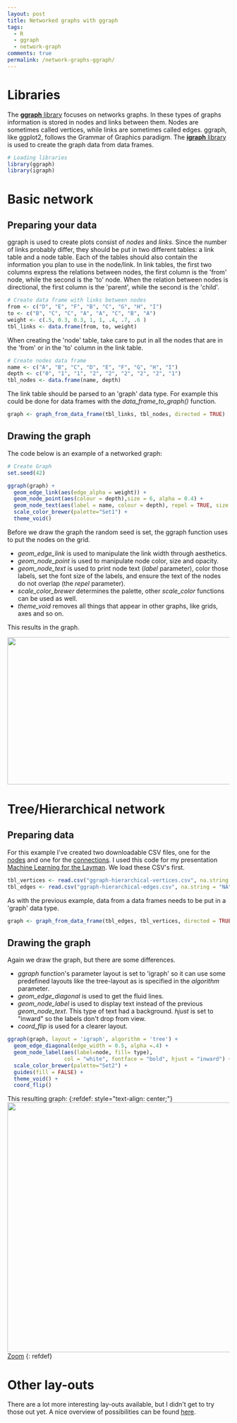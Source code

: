 ```yaml
---
layout: post
title: Networked graphs with ggraph
tags:
  - R
  - ggraph
  - network-graph
comments: true
permalink: /network-graphs-ggraph/
---
```


# Libraries
The [**ggraph** library](https://www.rdocumentation.org/packages/ggraph/versions/0.1.1/topics/ggraph) focuses on networks graphs. In these types of graphs information is stored in nodes and links between them. Nodes are sometimes called vertices, while links are sometimes called edges. ggraph, like ggplot2, follows the Grammar of Graphics paradigm. The [**igraph** library](http://igraph.org/r/doc/aaa-igraph-package.html) is used to create the graph data from data frames.
```r
# Loading libraries 
library(ggraph) 
library(igraph)
```

# Basic network

## Preparing your data

ggraph is used to create plots consist of _nodes_ and _links_. Since the number of links probably differ, they should be put in two different tables: a link table and a node table. Each of the tables should also contain the information you plan to use in the node/link. In link tables, the first two columns express the relations between nodes, the first column is the 'from' node, while the second is the 'to' node. When the relation between nodes is directional, the first column is the 'parent', while the second is the 'child'.
```r
# Create data frame with links between nodes
from <- c("D", "E", "F", "B", "C", "G", "H", "I")
to <- c("B", "C", "C", "A", "A", "C", "B", "A")
weight <- c(.5, 0.3, 0.3, 1, 1, .4, .7, .6 )
tbl_links <- data.frame(from, to, weight)
```
When creating the 'node' table, take care to put in all the nodes that are in the 'from' or in the 'to' column in the link table.
```r
# Create nodes data frame
name <- c("A", "B", "C", "D", "E", "F", "G", "H", "I")
depth <- c("0", "1", "1", "2", "2", "2", "2", "2", "1")
tbl_nodes <- data.frame(name, depth)
```
The link table should be parsed to an 'graph' data type. For example this could be done for data frames with the _data_frame_to_graph()_ function.

```r
graph <- graph_from_data_frame(tbl_links, tbl_nodes, directed = TRUE)
```
## Drawing the graph

The code below is an example of a networked graph:
```r
# Create Graph
set.seed(42)

ggraph(graph) +
  geom_edge_link(aes(edge_alpha = weight)) +
  geom_node_point(aes(colour = depth),size = 6, alpha = 0.4) +
  geom_node_text(aes(label = name, colour = depth), repel = TRUE, size = 10) +
  scale_color_brewer(palette="Set1") +
  theme_void()
```
Before we draw the graph the random seed is set, the ggraph function uses to put the nodes on the grid. 

* _geom_edge_link_ is used to manipulate the link width through aesthetics. 
* _geom_node_point_ is used to manipulate node color, size and opacity. 
* _geom_node_text_ is used to print node text (_label_ parameter), color those labels, set the font size of the labels, and ensure the text of the nodes do not overlap (the _repel_ parameter).
* _scale_color_brewer_ determines the palette, other _scale_color_ functions can be used as well.
* _theme_void_ removes all things that appear in other graphs, like grids, axes and so on.

This results in the graph.

<img src="/_pages/tutorials/network-graphs-with-ggraph.png" alt="" width="508" height="333" align="center"/>

# Tree/Hierarchical network

## Preparing data

For this example I've created two downloadable CSV files, one for the [nodes](/_pages/tutorials/network-graphs-with-ggraph/ggraph-hierarchical-vertices.csv) and one for the [connections](/_pages/tutorials/network-graphs-with-ggraph/ggraph-hierarchical-edges.csv). I used this code for my presentation [Machine Learning for the Layman](/machine-learning-layman/). We load these CSV's first.
```r
tbl_vertices <- read.csv("ggraph-hierarchical-vertices.csv", na.string = "NA")
tbl_edges <- read.csv("ggraph-hierarchical-edges.csv", na.string = "NA")
```
As with the previous example, data from a data frames needs to be put in a 'graph' data type. 
```r
graph <- graph_from_data_frame(tbl_edges, tbl_vertices, directed = TRUE)
```

## Drawing the graph

Again we draw the graph, but there are some differences. 

* _ggraph_ function's parameter layout is set to 'igraph' so it can use some predefined layouts like the tree-layout as is specified in the _algorithm_ parameter.
* _geom_edge_diagonal_ is used to get the fluid lines.
* _geom_node_label_ is used to display text instead of the previous _geom_node_text_. This type of text had a background. _hjust_ is set to "inward" so the labels don't drop from view.
* _coord_flip_ is used for a clearer layout.

```r
ggraph(graph, layout = 'igraph', algorithm = 'tree') + 
  geom_edge_diagonal(edge_width = 0.5, alpha =.4) +
  geom_node_label(aes(label=node, fill= type), 
                  col = "white", fontface = "bold", hjust = "inward") +
  scale_color_brewer(palette="Set2") +
  guides(fill = FALSE) +
  theme_void() +
  coord_flip()
```

This resulting graph:
{:refdef: style="text-align: center;"}
<a href="/_pages/tutorials/network-graphs-with-ggraph/ggraph-hierarchical.png" target="_blank">
<img src="/_pages/tutorials/network-graphs-with-ggraph/ggraph-hierarchical.png" alt="" width="800" height="565" align="center"/>
<br>
<i class='fa fa-search-plus '></i> Zoom</a>
{: refdef}

# Other lay-outs

There are a lot more interesting lay-outs available, but I didn't get to try those out yet. A nice overview of possibilities can be found [here](http://www.data-imaginist.com/2017/ggraph-introduction-layouts/).
